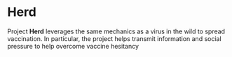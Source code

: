 # Herd
Project **Herd** leverages the same mechanics as a virus in the wild to spread vaccination. In particular, the project helps transmit information and social pressure to help overcome vaccine hesitancy
